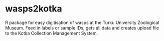 # wasps2kotka
R package for easy digitisation of wasps at the Turku University Zoological Museum. Feed in labels or sample IDs, gets all data and creates upload file to the Kotka Collection Management System.
